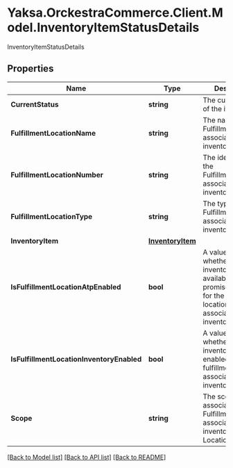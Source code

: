 # Yaksa.OrckestraCommerce.Client.Model.InventoryItemStatusDetails
InventoryItemStatusDetails

## Properties

Name | Type | Description | Notes
------------ | ------------- | ------------- | -------------
**CurrentStatus** | **string** | The current status of the item | [optional] 
**FulfillmentLocationName** | **string** | The name of the FulfillmentLocation associated to the inventory location | [optional] 
**FulfillmentLocationNumber** | **string** | The identifier of the FulfillmentLocation associated to the inventory location | [optional] 
**FulfillmentLocationType** | **string** | The type of the FulfillmentLocation associated to the inventory location | [optional] 
**InventoryItem** | [**InventoryItem**](InventoryItem.md) |  | [optional] 
**IsFulfillmentLocationAtpEnabled** | **bool** | A value indicating whether the inventory availability to promise is enabled for the fulfillment location associated to the inventory location | [optional] 
**IsFulfillmentLocationInventoryEnabled** | **bool** | A value indicating whether the inventory is enabled for the fulfillment location associated to the inventory location | [optional] 
**Scope** | **string** | The scope associated to the FulfillmentLocation associated to the inventory Location. | [optional] 

[[Back to Model list]](../README.md#documentation-for-models) [[Back to API list]](../README.md#documentation-for-api-endpoints) [[Back to README]](../README.md)

